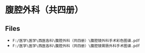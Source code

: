 # 腹腔外科（共四册）

## Files

- `F:/医学\医学\西医各科\腹腔外科（共四册）\腹腔镜外科手术彩色图谱.pdf`
- `F:/医学\医学\西医各科\腹腔外科（共四册）\腹腔镜胃肠外科手术图谱.pdf`
